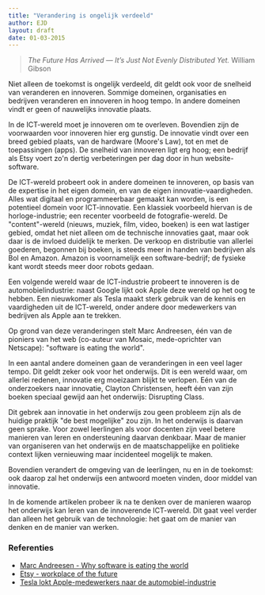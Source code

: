 ```yaml
---
title: "Verandering is ongelijk verdeeld"
author: EJD
layout: draft
date: 01-03-2015
---
```


> *The Future Has Arrived — It’s Just Not Evenly Distributed Yet.* William Gibson

Niet alleen de toekomst is ongelijk verdeeld, dit geldt ook voor de snelheid van veranderen en innoveren. Sommige domeinen, organisaties en bedrijven veranderen en innoveren in hoog tempo. In andere domeinen vindt er geen of nauwelijks innovatie plaats.

In de ICT-wereld moet je innoveren om te overleven. Bovendien zijn de voorwaarden voor innoveren hier erg gunstig. De innovatie vindt over een breed gebied plaats, van de hardware (Moore's Law), tot en met de toepassingen (apps). De snelheid van innoveren ligt erg hoog; een bedrijf als Etsy voert zo'n dertig verbeteringen per dag door in hun website-software.

De ICT-wereld probeert ook in andere domeinen te innoveren, op basis van de expertise in het eigen domein, en van de eigen innovatie-vaardigheden. Alles wat digitaal en programmeerbaar gemaakt kan worden, is een potentieel domein voor ICT-innovatie. Een klassiek voorbeeld hiervan is de horloge-industrie; een recenter voorbeeld de fotografie-wereld. De "content"-wereld (nieuws, muziek, film, video, boeken) is een wat lastiger gebied, omdat het niet alleen om de technische innovaties gaat, maar ook daar is de invloed duidelijk te merken. De verkoop en distributie van allerlei goederen, begonnen bij boeken, is steeds meer in handen van bedrijven als Bol en Amazon. Amazon is voornamelijk een software-bedrijf; de fysieke kant wordt steeds meer door robots gedaan.

Een volgende wereld waar de ICT-industrie probeert te innoveren is de automobielindustrie: naast Google lijkt ook Apple deze wereld op het oog te hebben. Een nieuwkomer als Tesla maakt sterk gebruik van de kennis en vaardigheden uit de ICT-wereld, onder andere door medewerkers van bedrijven als Apple aan te trekken.

Op grond van deze veranderingen stelt Marc Andreesen, één van de pioniers van het web (co-auteur van Mosaic, mede-oprichter van Netscape): "software is eating the world".

In een aantal andere domeinen gaan de veranderingen in een veel lager tempo. Dit geldt zeker ook voor het onderwijs. Dit is een wereld waar, om allerlei redenen, innovatie erg moeizaam blijkt te verlopen. Eén van de onderzoekers naar innovatie, Clayton Christensen, heeft één van zijn boeken speciaal gewijd aan het onderwijs: Disrupting Class.

Dit gebrek aan innovatie in het onderwijs zou geen probleem zijn als de huidige praktijk "de best mogelijke" zou zijn. In het onderwijs is daarvan geen sprake. Voor zowel leerlingen als voor docenten zijn veel betere manieren van leren en ondersteuning daarvan denkbaar. Maar de manier van organiseren van het onderwijs en  de maatschappelijke en politieke context lijken vernieuwing maar incidenteel mogelijk te maken.

Bovendien verandert de omgeving van de leerlingen, nu en in de toekomst: ook daarop zal het onderwijs een antwoord moeten vinden, door middel van innovatie.

In de komende artikelen probeer ik na te denken over de manieren waarop het onderwijs kan  leren van de innoverende ICT-wereld. Dit gaat veel verder dan alleen het gebruik van de technologie: het gaat om de manier van denken en de manier van werken.

### Referenties

* [Marc Andreesen - Why software is eating the world](http://www.wsj.com/articles/SB10001424053111903480904576512250915629460)
* [Etsy - workplace of the future](http://www.forbes.com/sites/stevedenning/2014/04/04/at-etsy-the-future-workplace-is-now-thirty-innovations-per-day/)
* [Tesla lokt Apple-medewerkers naar de automobiel-industrie](http://www.bloomberg.com/news/articles/2015-02-05/want-elon-musk-to-hire-you-at-tesla-work-for-apple)